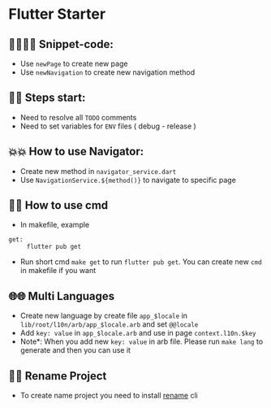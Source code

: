 # Flutter Starter

## 🐦‍🔥🐦‍🔥 Snippet-code:

- Use `newPage` to create new page
- Use `newNavigation` to create new navigation method

## 🤗🤗 Steps start:

- Need to resolve all `TODO` comments
- Need to set variables for `ENV` files ( debug - release )

## 💥💥 How to use Navigator:

- Create new method in `navigator_service.dart`
- Use `NavigationService.${method()}` to navigate to specific page

## 🥴🥴 How to use cmd

- In makefile, example

```
get:
	 flutter pub get
```

- Run short cmd `make get` to run `flutter pub get`. You can create new `cmd` in makefile if you want

## 🌐🌐 Multi Languages

- Create new language by create file `app_$locale` in `lib/root/l10n/arb/app_$locale.arb` and set `@@locale`
- Add `key: value` in `app_$locale.arb` and use in page `context.l10n.$key`
- Note*: When you add new `key: value` in arb file. Please run `make lang` to generate and then you can use it

## 🧐🧐 Rename Project

- To create name project you need to install [rename](https://pub.dev/packages/rename) cli 